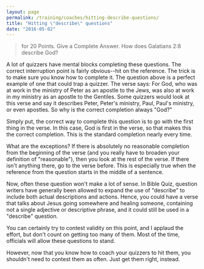 ```yaml
---
layout: page
permalink: /training/coaches/hitting-describe-questions/
title: "Hitting \"describe\" questions"
date: "2016-05-02"
---
```


> for 20 Points. Give a Complete Answer. How does Galatians 2:8 describe God?

A lot of quizzers have mental blocks completing these questions. The correct interruption point is fairly obvious--hit on the reference. The trick is to make sure you know how to complete it. The question above is a perfect example of one that could trap a quizzer. The verse says: For God, who was at work in the ministry of Peter as an apostle to the Jews, was also at work in my ministry as an apostle to the Gentiles. Some quizzers would look at this verse and say it describes Peter, Peter's ministry, Paul, Paul's ministry, or even apostles. So why is the correct completion always "God?"

Simply put, the correct way to complete this question is to go with the first thing in the verse. In this case, God is first in the verse, so that makes this the correct completion. This is the standard completion nearly every time.

What are the exceptions? If there is absolutely no reasonable completion from the beginning of the verse (and you really have to broaden your definition of "reasonable"), then you look at the rest of the verse. If there isn't anything there, go to the verse before. This is especially true when the reference from the question starts in the middle of a sentence.

Now, often these question won't make a lot of sense. In Bible Quiz, question writers have generally been allowed to expand the use of "describe" to include both actual descriptions and actions. Hence, you could have a verse that talks about Jesus going somewhere and healing someone, containing not a single adjective or descriptive phrase, and it could still be used in a "describe" question.

You can certainly try to contest validity on this point, and I applaud the effort, but don't count on getting too many of them. Most of the time, officials will allow these questions to stand.

However, now that you know how to coach your quizzers to hit them, you shouldn't need to contest them as often. Just get them right, instead.
